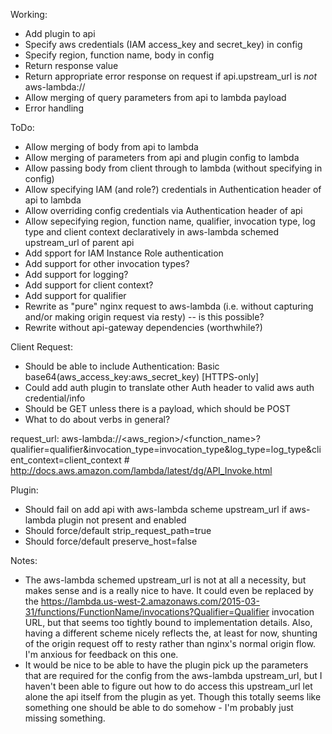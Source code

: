 Working:
- Add plugin to api
- Specify aws credentials (IAM access_key and secret_key) in config
- Specify region, function name, body in config
- Return response value
- Return appropriate error response on request if api.upstream_url is *not* aws-lambda://
- Allow merging of query parameters from api to lambda payload
- Error handling

ToDo:
- Allow merging of body from api to lambda
- Allow merging of parameters from api and plugin config to lambda
- Allow passing body from client through to lambda (without specifying in config)
- Allow specifying IAM (and role?) credentials in Authentication header of api to lambda
- Allow overriding config credentials via Authentication header of api
- Allow sepecifying region, function name, qualifier, invocation type, log type and client context declaratively in aws-lambda schemed upstream_url of parent api
- Add spport for IAM Instance Role authentication
- Add support for other invocation types?
- Add support for logging?
- Add support for client context?
- Add support for qualifier
- Rewrite as "pure" nginx request to aws-lambda (i.e. without capturing and/or making origin request via resty) -- is this possible?
- Rewrite without api-gateway dependencies (worthwhile?)

Client Request:
- Should be able to include Authentication: Basic base64(aws_access_key:aws_secret_key) [HTTPS-only]
- Could add auth plugin to translate other Auth header to valid aws auth credential/info
- Should be GET unless there is a payload, which should be POST
- What to do about verbs in general?

request_url:
	aws-lambda://<aws_region>/<function_name>?qualifier=qualifier&invocation_type=invocation_type&log_type=log_type&client_context=client_context
	# http://docs.aws.amazon.com/lambda/latest/dg/API_Invoke.html

Plugin:
- Should fail on add api with aws-lambda scheme upstream_url if aws-lambda plugin not present and enabled
- Should force/default strip_request_path=true
- Should force/default preserve_host=false

Notes:
- The aws-lambda schemed upstream_url is not at all a necessity, but makes sense and is a really nice to have. It could even be replaced by the https://lambda.us-west-2.amazonaws.com/2015-03-31/functions/FunctionName/invocations?Qualifier=Qualifier invocation URL, but that seems too tightly bound to implementation details. Also, having a different scheme nicely reflects the, at least for now, shunting of the origin request off to resty rather than nginx's normal origin flow. I'm anxious for feedback on this one.
- It would be nice to be able to have the plugin pick up the parameters that are required for the config from the aws-lambda upstream_url, but I haven't been able to figure out how to do access this upstream_url let alone the api itself from the plugin as yet. Though this totally seems like something one should be able to do somehow - I'm probably just missing something.
